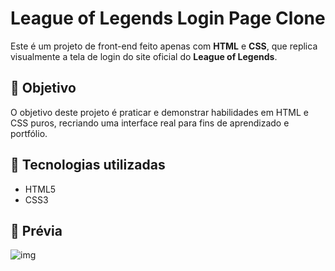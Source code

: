 # League of Legends Login Page Clone

Este é um projeto de front-end feito apenas com **HTML** e **CSS**, que replica visualmente a tela de login do site oficial do **League of Legends**.

## 🎯 Objetivo

O objetivo deste projeto é praticar e demonstrar habilidades em HTML e CSS puros, recriando uma interface real para fins de aprendizado e portfólio.

## 🔧 Tecnologias utilizadas

- HTML5
- CSS3

## 📸 Prévia

![img](https://github.com/user-attachments/assets/0df75d54-cdc3-4f0c-8ec3-c4bd39a94129)


